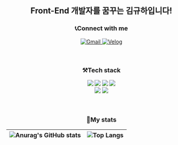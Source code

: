 <h2 align='center'>Front-End 개발자를 꿈꾸는 김규하입니다!</h2

<br/>
<h3 align='center'>
   <b>📞Connect with me</b>
</h3>
<div align='center'>
    <a href="mailto:kimgyuha25@gmail.com">
		<img alt="Gmail" src="https://img.shields.io/badge/kimgyuha25@gmail.com-EA4335.svg?&style=flate&logo=Gmail&logoColor=white" />
	</a>
	<a href="https://velog.io/@kimgyuha">
		<img alt="Velog" src="https://img.shields.io/badge/kimgyuha-20C997.svg?&style=flat&logo=Velog&logoColor=white"/>
	</a>
</div>

<br/>
<br/>

<h3 align='center'>
    <b>⚒️Tech stack<b/>
</h3>
<div align='center'>
    <img src="https://img.shields.io/badge/HTML5-E34F26?style=flat&logo=HTML5&logoColor=white"/>
	<img src="https://img.shields.io/badge/CSS3-1572B6?styleflat&logo=Css3&logoColor=white"/>
	<img src="https://img.shields.io/badge/JavaScript-F7DF1E?style=flat&logo=JavaScript&logoColor=white"/>
	<img src="https://img.shields.io/badge/TypeScript-3178C6?style=flat&logo=TypeScript&logoColor=white"/>
</div>
<div align='center'>
	<img src="https://img.shields.io/badge/React-61DAFB?style=flate&logo=React&logoColor=white"/>
	<img src="https://img.shields.io/badge/Next.js-000000?style=flat&logo=Next.js&logoColor=white"/>
</div>

<br/>
<br/>

<h3 align='center'>
   <b>🎢My stats</b>
</h3>
<div align='center'>


|![Anurag's GitHub stats](https://github-readme-stats.vercel.app/api?username=applely25&show_icons=true&theme=vue)|![Top Langs](https://github-readme-stats.vercel.app/api/top-langs/?username=applely25&layout=compact&theme=vue)|
|---|---|

</div>
